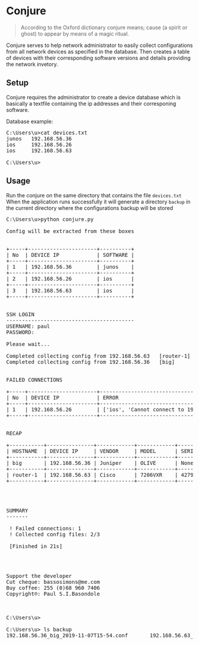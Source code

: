 # Conjure
> According to the Oxford dictionary conjure means; cause (a spirit or ghost) to appear by means of a magic ritual.

Conjure serves to help network administrator to easily collect configurations from all network devices as specified in the database.
Then creates a table of devices with their corresponding software versions and details providing the network invetory.


## Setup
Conjure requires the administrator to create a device database which is basically a textfile containing the ip addresses
and their corresponing software. 

Database example:
<pre>
C:\Users\u>cat devices.txt
junos   192.168.56.36
ios     192.168.56.26
ios     192.168.56.63

C:\Users\u>
</pre>

## Usage

Run the conjure on the same directory that contains the file `devices.txt`
When the application runs successfully it will generate a directory `backup` in the current directory
where the configurations backup will be stored

<pre>
C:\Users\u>python conjure.py

Config will be extracted from these boxes


+-----+----------------------+----------+
| No  | DEVICE IP            | SOFTWARE |
+-----+----------------------+----------+
| 1   | 192.168.56.36        | junos    |
+-----+----------------------+----------+
| 2   | 192.168.56.26        | ios      |
+-----+----------------------+----------+
| 3   | 192.168.56.63        | ios      |
+-----+----------------------+----------+


SSH LOGIN
-----------------------------------------
USERNAME: paul
PASSWORD:

Please wait...

Completed collecting config from 192.168.56.63   [router-1]
Completed collecting config from 192.168.56.36   [big]


FAILED CONNECTIONS

+-----+----------------------+------------------------------------------------------------------------------------+
| No  | DEVICE IP            | ERROR                                                                              |
+-----+----------------------+------------------------------------------------------------------------------------+
| 1   | 192.168.56.26        | ['ios', 'Cannot connect to 192.168.56.26']                                         |
+-----+----------------------+------------------------------------------------------------------------------------+


RECAP

+-----------+---------------+------------+------------+---------------+-----------------------------+------------+
| HOSTNAME  | DEVICE IP     | VENDOR     | MODEL      | SERIAL        | SOFTWARE                    | UPTIME (s) |
+-----------+---------------+------------+------------+---------------+-----------------------------+------------+
| big       | 192.168.56.36 | Juniper    | OLIVE      | None          | 12.1R1.9                    | 7281       |
+-----------+---------------+------------+------------+---------------+-----------------------------+------------+
| router-1  | 192.168.56.63 | Cisco      | 7206VXR    | 4279256517    | 7200 Software 15.2(4)S5     | 6720       |
+-----------+---------------+------------+------------+---------------+-----------------------------+------------+




SUMMARY
-------

 ! Failed connections: 1
 ! Collected config files: 2/3

 [Finished in 21s]




Support the developer
Cut cheque: bassosimons@me.com
Buy coffee: 255 (0)68 960 7406
Copyright℗: Paul S.I.Basondole



C:\Users\u>

C:\Users\u> ls backup
192.168.56.36_big_2019-11-07T15-54.conf       192.168.56.63_router-1_2019-11-07T15-54.conf

</pre>




